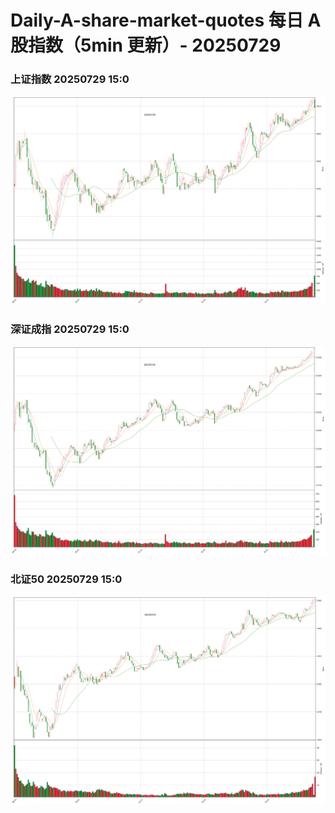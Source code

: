 
# Daily-A-share-market-quotes 每日 A 股指数（5min 更新）- 20250729

### 上证指数 20250729 15:0
![](./fig/2025/7/20250729-sh000001.png)

### 深证成指 20250729 15:0
![](./fig/2025/7/20250729-sz399001.png)

### 北证50 20250729 15:0
![](./fig/2025/7/20250729-bj899050.png)
